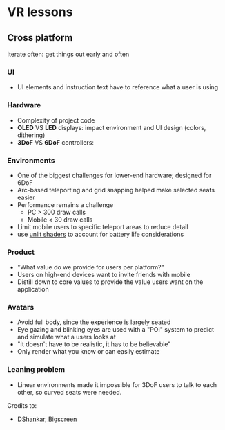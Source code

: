 # VR lessons

## Cross platform

Iterate often: get things out early and often

### UI
- UI elements and instruction text have to reference what a user is using

### Hardware
- Complexity of project code
- **OLED** VS **LED** displays: impact environment and UI design (colors, dithering)
- **3DoF** VS **6DoF** controllers: 

### Environments
- One of the biggest challenges for lower-end hardware; designed for 6DoF
- Arc-based teleporting and grid snapping helped make selected seats easier
- Performance remains a challenge
  - PC > 300 draw calls
  - Mobile < 30 draw calls
- Limit mobile users to specific teleport areas to reduce detail
- use [unlit shaders](https://unity3d.com/learn/tutorials/topics/graphics/anatomy-unlit-shader) to account for battery life considerations

### Product 
- "What value do we provide for users per platform?"
- Users on high-end devices want to invite friends with mobile
- Distill down to core values to provide the value users want on the application

### Avatars
- Avoid full body, since the experience is largely seated
- Eye gazing and blinking eyes are used with a "POI" system to predict and simulate what a users looks at
- "It doesn't have to be realistic, it has to be believable"
- Only render what you know or can easily estimate

### Leaning problem
- Linear environments made it impossible for 3DoF users to talk to each other, so curved seats were needed.




Credits to:
- [DShankar, Bigscreen](https://twitter.com/dshankar)
